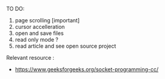TO DO:
1) page scrolling [important]
2) cursor accelleration 
3) open and save files
4) read only mode ?
5) read article and see open source project

Relevant resource : 
  - https://www.geeksforgeeks.org/socket-programming-cc/


